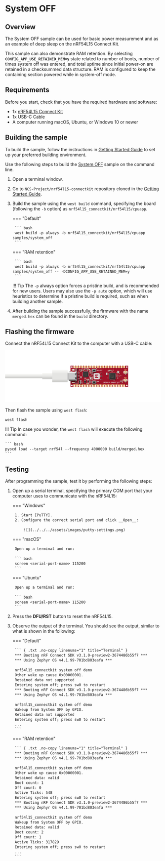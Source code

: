 # System OFF

## Overview

The System OFF sample can be used for basic power measurement and as an example of deep sleep on the nRF54L15 Connect Kit.

This sample can also demonstrate RAM retention. By selecting __`CONFIG_APP_USE_RETAINED_MEM=y`__ state related to number of boots, number of times system off was entered, and total uptime since initial power-on are retained in a checksummed data structure. RAM is configured to keep the containing section powered while in system-off mode.

## Requirements

Before you start, check that you have the required hardware and software:

- 1x [nRF54L15 Connect Kit](https://makerdiary.com/products/nrf54l15-connectkit)
- 1x USB-C Cable
- A computer running macOS, Ubuntu, or Windows 10 or newer

## Building the sample

To build the sample, follow the instructions in [Getting Started Guide] to set up your preferred building environment.

Use the following steps to build the [System OFF] sample on the command line.

1. Open a terminal window.

2. Go to `NCS-Project/nrf54l15-connectkit` repository cloned in the [Getting Started Guide].

3. Build the sample using the `west build` command, specifying the board (following the `-b` option) as `nrf54l15_connectkit/nrf54l15/cpuapp`.

	=== "Default"

		``` bash
		west build -p always -b nrf54l15_connectkit/nrf54l15/cpuapp samples/system_off
		```
	
	=== "RAM retention"

		``` bash
		west build -p always -b nrf54l15_connectkit/nrf54l15/cpuapp samples/system_off -- -DCONFIG_APP_USE_RETAINED_MEM=y
		```

	!!! Tip
		The `-p` always option forces a pristine build, and is recommended for new users. Users may also use the `-p auto` option, which will use heuristics to determine if a pristine build is required, such as when building another sample.

4. After building the sample successfully, the firmware with the name `merged.hex` can be found in the `build` directory.

## Flashing the firmware

Connect the nRF54L15 Connect Kit to the computer with a USB-C cable:

![](../../../assets/images/connecting-board-without-ant.png)

Then flash the sample using `west flash`:

``` bash
west flash
```

!!! Tip
	In case you wonder, the `west flash` will execute the following command:

	``` bash
	pyocd load --target nrf54l --frequency 4000000 build/merged.hex
	```

## Testing

After programming the sample, test it by performing the following steps:

1. Open up a serial terminal, specifying the primary COM port that your computer uses to communicate with the nRF54L15:

	=== "Windows"

		1. Start [PuTTY].
		2. Configure the correct serial port and click __Open__:

			![](../../../assets/images/putty-settings.png)

	=== "macOS"

		Open up a terminal and run:

		``` bash
		screen <serial-port-name> 115200
		```

	=== "Ubuntu"

		Open up a terminal and run:

		``` bash
		screen <serial-port-name> 115200
		```

2. Press the __DFU/RST__ button to reset the nRF54L15.

3. Observe the output of the terminal. You should see the output, similar to what is shown in the following:

	=== "Default"

		``` { .txt .no-copy linenums="1" title="Terminal" }
		*** Booting nRF Connect SDK v3.1.0-preview2-3674486b55f7 ***
		*** Using Zephyr OS v4.1.99-701bd803eafa ***

		nrf54l15_connectkit system off demo
		Other wake up cause 0x00000001.
		Retained data not supported
		Entering system off; press sw0 to restart
		*** Booting nRF Connect SDK v3.1.0-preview2-3674486b55f7 ***
		*** Using Zephyr OS v4.1.99-701bd803eafa ***

		nrf54l15_connectkit system off demo
		Wakeup from System OFF by GPIO.
		Retained data not supported
		Entering system off; press sw0 to restart
		...
		```

	=== "RAM retention"

		``` { .txt .no-copy linenums="1" title="Terminal" }
		*** Booting nRF Connect SDK v3.1.0-preview2-3674486b55f7 ***
		*** Using Zephyr OS v4.1.99-701bd803eafa ***

		nrf54l15_connectkit system off demo
		Other wake up cause 0x00000001.
		Retained data: valid
		Boot count: 1
		Off count: 0
		Active Ticks: 548
		Entering system off; press sw0 to restart
		*** Booting nRF Connect SDK v3.1.0-preview2-3674486b55f7 ***
		*** Using Zephyr OS v4.1.99-701bd803eafa ***

		nrf54l15_connectkit system off demo
		Wakeup from System OFF by GPIO.
		Retained data: valid
		Boot count: 2
		Off count: 1
		Active Ticks: 317829
		Entering system off; press sw0 to restart
		...
		```

[Getting Started Guide]: ../getting-started.md
[System OFF]: https://github.com/makerdiary/nrf54l15-connectkit/tree/main/samples/system_off
[PuTTY]: https://apps.microsoft.com/store/detail/putty/XPFNZKSKLBP7RJ
